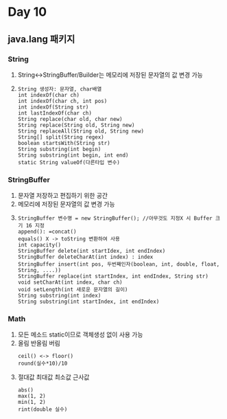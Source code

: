 # Day 10
## java.lang 패키지
### String
1. String<->StringBuffer/Builder는 메모리에 저장된 문자열의 값 변경 가능 </br>
2. ```
   String 생성자: 문자열, char배열
   int indexOf(char ch)
   int indexOf(char ch, int pos)
   int indexOf(String str)
   int lastIndexOf(char ch)
   String replace(char old, char new)
   String replace(String old, String new)
   String replaceAll(String old, String new)
   String[] split(String regex)
   boolean startsWith(String str)
   String substring(int begin)
   String substring(int begin, int end)
   static String valueOf(다른타입 변수)

### StringBuffer
1. 문자열 저장하고 편집하기 위한 공간
2. 메모리에 저장된 문자열의 값 변경 가능
3. ```
   StringBuffer 변수명 = new StringBuffer(); //아무것도 지정X 시 Buffer 크기 16 지정
   append(): =concat()
   equals() X -> toString 변환하여 사용
   int capacity()
   StringBuffer delete(int startIdex, int endIndex)
   StringBuffer deleteCharAt(int index) : index
   StringBuffer insert(int pos, 두번째인자(boolean, int, double, float, String, ....))
   StringBuffer replace(int startIndex, int endIndex, String str)
   void setCharAt(int index, char ch)
   void setLength(int 새로운 문자열의 길이)
   String substring(int index)
   String substring(int startIndex, int endIndex)

### Math
1. 모든 메소드 static이므로 객체생성 없이 사용 가능
2. 올림 반올림 버림
   ```
   ceil() <-> floor()
   round(실수*10)/10
3. 절대값 최대값 최소값 근사값
   ```
   abs()
   max(1, 2)
   min(1, 2)
   rint(double 실수)
